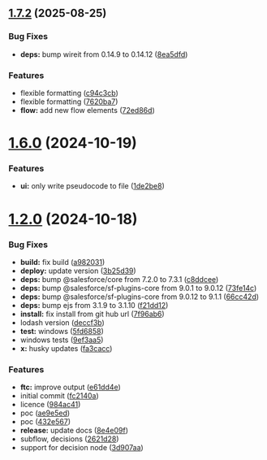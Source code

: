 ## [1.7.2](https://github.com/Traction-Rec/flowtocode/compare/1.7.1...1.7.2) (2025-08-25)


### Bug Fixes

* **deps:** bump wireit from 0.14.9 to 0.14.12 ([8ea5dfd](https://github.com/Traction-Rec/flowtocode/commit/8ea5dfd4bb6ff9383ac73eead49328fe874c1864))


### Features

* flexible formatting ([c94c3cb](https://github.com/Traction-Rec/flowtocode/commit/c94c3cb0ba43e16c41d24a63db1f974c94f861b3))
* flexible formatting ([7620ba7](https://github.com/Traction-Rec/flowtocode/commit/7620ba7dddf3a0f4c935683f5c7104cd0323202c))
* **flow:** add new flow elements ([72ed86d](https://github.com/Traction-Rec/flowtocode/commit/72ed86d3ddc180000f9d7384b5f6da16c4e69e4f))



# [1.6.0](https://github.com/Traction-Rec/flowtocode/compare/1.2.0...1.6.0) (2024-10-19)


### Features

* **ui:** only write pseudocode to file ([1de2be8](https://github.com/Traction-Rec/flowtocode/commit/1de2be8f5e8c50f4412a3adeb0e1a6723228a017))



# [1.2.0](https://github.com/Traction-Rec/flowtocode/compare/fc2140a2973ab3c922fc3565800a2b9291ad422c...1.2.0) (2024-10-18)


### Bug Fixes

* **build:** fix build ([a982031](https://github.com/Traction-Rec/flowtocode/commit/a98203107f507f2402e02c8b94ff4457a2996a82))
* **deploy:** update version ([3b25d39](https://github.com/Traction-Rec/flowtocode/commit/3b25d398b34a7dd3dc5541647ff8a6d6f94b63f9))
* **deps:** bump @salesforce/core from 7.2.0 to 7.3.1 ([c8ddcee](https://github.com/Traction-Rec/flowtocode/commit/c8ddcee8f6d1f85dbf894a9cf4cde493946bf45a))
* **deps:** bump @salesforce/sf-plugins-core from 9.0.1 to 9.0.12 ([73fe14c](https://github.com/Traction-Rec/flowtocode/commit/73fe14cdca4788457a39f0f61a1227d59b769558))
* **deps:** bump @salesforce/sf-plugins-core from 9.0.12 to 9.1.1 ([66cc42d](https://github.com/Traction-Rec/flowtocode/commit/66cc42d67b39d8cd920798ff9685b8ac565d265d))
* **deps:** bump ejs from 3.1.9 to 3.1.10 ([f21dd12](https://github.com/Traction-Rec/flowtocode/commit/f21dd1268d41d5a37ba4cd0ffa4a76894eacd349))
* **install:** fix install from git hub url ([7f96ab6](https://github.com/Traction-Rec/flowtocode/commit/7f96ab60bb58019f15da029c2b78d834677944be))
* lodash version ([deccf3b](https://github.com/Traction-Rec/flowtocode/commit/deccf3ba1329668ea4d27ee039424a107e7f568f))
* **test:** windows ([5fd6858](https://github.com/Traction-Rec/flowtocode/commit/5fd685885c64c823c34713b79c86fd03d7e2b1b6))
* windows tests ([9ef3aa5](https://github.com/Traction-Rec/flowtocode/commit/9ef3aa53ca27569a9849dd655d95327c26373a77))
* **x:** husky updates ([fa3cacc](https://github.com/Traction-Rec/flowtocode/commit/fa3cacc08dadbbdef0437ba08a427eda381f7007))


### Features

* **ftc:** improve output ([e61dd4e](https://github.com/Traction-Rec/flowtocode/commit/e61dd4ed75d3ec62370dab63a6caa57f8ff7c0e6))
* initial commit ([fc2140a](https://github.com/Traction-Rec/flowtocode/commit/fc2140a2973ab3c922fc3565800a2b9291ad422c))
* licence ([984ac41](https://github.com/Traction-Rec/flowtocode/commit/984ac417f55b6b8045c942417d0d805009519c10))
* poc ([ae9e5ed](https://github.com/Traction-Rec/flowtocode/commit/ae9e5ed37010bc149a045ade65538a4011dc2575))
* poc ([432e567](https://github.com/Traction-Rec/flowtocode/commit/432e56746318bce7b6510435b54b6f9cd4907583))
* **release:** update docs ([8e4e09f](https://github.com/Traction-Rec/flowtocode/commit/8e4e09f3f1658fc32b056328f59b59693336966c))
* subflow, decisions ([2621d28](https://github.com/Traction-Rec/flowtocode/commit/2621d28652816596db5e632632a06995953cc359))
* support for decision node ([3d907aa](https://github.com/Traction-Rec/flowtocode/commit/3d907aa65e2abe1df92c8075d04c0ee42a576d53))



